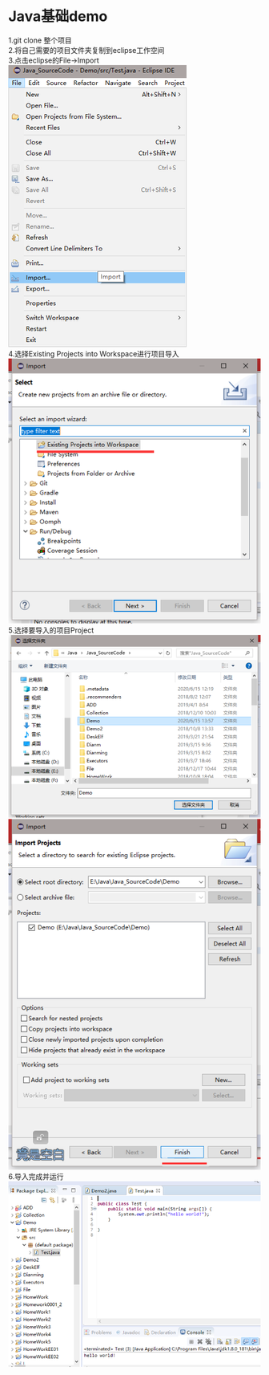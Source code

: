 # Java基础demo
1.git clone 整个项目 <br>
2.将自己需要的项目文件夹复制到eclipse工作空间 <br>
3.点击eclipse的File->Import <br>
![image](https://github.com/occlive/ImageStore/blob/master/javabase/01.png)<br>
4.选择Existing Projects into Workspace进行项目导入 <br>
![image](https://github.com/occlive/ImageStore/blob/master/javabase/02.png)<br>
5.选择要导入的项目Project<br>
![image](https://github.com/occlive/ImageStore/blob/master/javabase/03.png)<br>
![image](https://github.com/occlive/ImageStore/blob/master/javabase/04.png)<br>
6.导入完成并运行<br>
![image](https://github.com/occlive/ImageStore/blob/master/javabase/05.png)<br>
